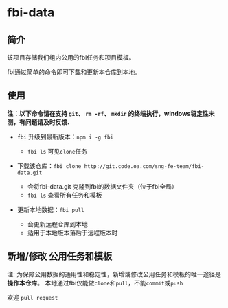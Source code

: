 # fbi-data

## 简介
该项目存储我们组内公用的fbi任务和项目模板。

fbi通过简单的命令即可下载和更新本仓库到本地。

## 使用

**注：以下命令请在支持 `git`、 `rm -rf`、 `mkdir` 的终端执行，windows稳定性未测，有问题请及时反馈.**

- `fbi` 升级到最新版本：`npm i -g fbi`
  - `fbi ls` 可见`clone`任务

- 下载该仓库：`fbi clone http://git.code.oa.com/sng-fe-team/fbi-data.git`
  - 会将fbi-data.git 克隆到fbi的数据文件夹（位于fbi全局）
  - `fbi ls` 查看所有任务和模板

- 更新本地数据：`fbi pull`
  - 会更新远程仓库到本地
  - 适用于本地版本落后于远程版本时

## 新增/修改 公用任务和模板
注: 为保障公用数据的通用性和稳定性，新增或修改公用任务和模板的唯一途径是 **操作本仓库**。
本地通过fbi仅能做`clone`和`pull`，不能`commit`或`push`

欢迎 ` pull request `
